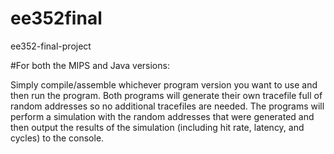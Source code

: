 # ee352final
ee352-final-project

#For both the MIPS and Java versions:

Simply compile/assemble whichever program version you want to use and then run the program. Both programs will generate their own tracefile full of random addresses so no additional tracefiles are needed. The programs will perform a simulation with the random addresses that were generated and then output the results of the simulation (including hit rate, latency, and cycles) to the console. 
